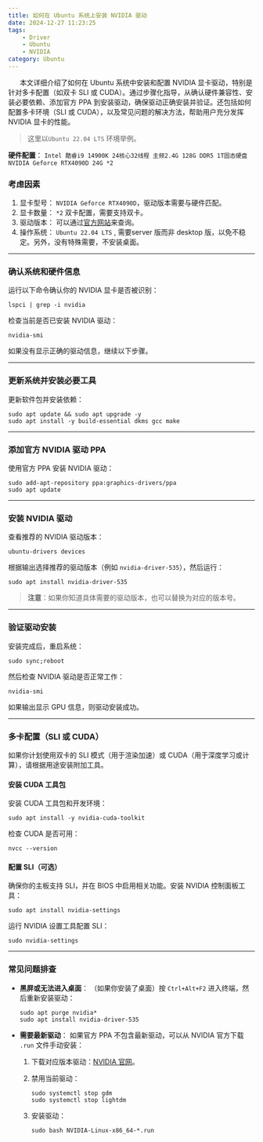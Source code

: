 ```yaml
---
title: 如何在 Ubuntu 系统上安装 NVIDIA 驱动
date: 2024-12-27 11:23:25
tags:
    - Driver
    - Ubuntu
    - NVIDIA
category: Ubuntu
---
```


&nbsp;&nbsp;&nbsp;&nbsp;&nbsp;&nbsp;本文详细介绍了如何在 Ubuntu 系统中安装和配置 NVIDIA 显卡驱动，特别是针对多卡配置（如双卡 SLI 或 CUDA）。通过步骤化指导，从确认硬件兼容性、安装必要依赖、添加官方 PPA 到安装驱动，确保驱动正确安装并验证。还包括如何配置多卡环境（SLI 或 CUDA），以及常见问题的解决方法，帮助用户充分发挥 NVIDIA 显卡的性能。

<!-- more -->

> 这里以`Ubuntu 22.04 LTS` 环境举例。

**硬件配置**： `Intel 酷睿i9 14900K 24核心32线程 主频2.4G 128G DDR5 1T固态硬盘 NVIDIA Geforce RTX4090D 24G *2`


### 考虑因素
1. 显卡型号： `NVIDIA Geforce RTX4090D`，驱动版本需要与硬件匹配。
2. 显卡数量： `*2` 双卡配置，需要支持双卡。
3. 驱动版本： 可以通过[官方网站](https://www.nvidia.com/Download/index.aspx)来查询。
4. 操作系统： `Ubuntu 22.04 LTS` , 需要server 版而非 desktop 版，以免不稳定。另外，没有特殊需要，不安装桌面。


------  

### 确认系统和硬件信息

运行以下命令确认你的 NVIDIA 显卡是否被识别：

```shell
lspci | grep -i nvidia
```

检查当前是否已安装 NVIDIA 驱动：

```shell
nvidia-smi
```

如果没有显示正确的驱动信息，继续以下步骤。

------

### 更新系统并安装必要工具

更新软件包并安装依赖：

```shell
sudo apt update && sudo apt upgrade -y
sudo apt install -y build-essential dkms gcc make
```

------

### 添加官方 NVIDIA 驱动 PPA

使用官方 PPA 安装 NVIDIA 驱动：

```shell
sudo add-apt-repository ppa:graphics-drivers/ppa
sudo apt update
```

------

### 安装 NVIDIA 驱动

查看推荐的 NVIDIA 驱动版本：

```shell
ubuntu-drivers devices
```

根据输出选择推荐的驱动版本（例如 `nvidia-driver-535`），然后运行：

```shell
sudo apt install nvidia-driver-535
```

> **注意**：如果你知道具体需要的驱动版本，也可以替换为对应的版本号。

------

### 验证驱动安装

安装完成后，重启系统：

```shell
sudo sync;reboot
```

然后检查 NVIDIA 驱动是否正常工作：

```shell
nvidia-smi
```

如果输出显示 GPU 信息，则驱动安装成功。

------

### 多卡配置（SLI 或 CUDA）

如果你计划使用双卡的 SLI 模式（用于渲染加速）或 CUDA（用于深度学习或计算），请根据用途安装附加工具。

#### 安装 CUDA 工具包

安装 CUDA 工具包和开发环境：

```shell
sudo apt install -y nvidia-cuda-toolkit
```

检查 CUDA 是否可用：

```shell
nvcc --version
```

#### 配置 SLI（可选）

确保你的主板支持 SLI，并在 BIOS 中启用相关功能。安装 NVIDIA 控制面板工具：

```shell
sudo apt install nvidia-settings
```

运行 NVIDIA 设置工具配置 SLI：

```shell
sudo nvidia-settings
```

------

### 常见问题排查

- **黑屏或无法进入桌面**：
  （如果你安装了桌面）按 `Ctrl+Alt+F2` 进入终端，然后重新安装驱动：

  ```shell
  sudo apt purge nvidia*
  sudo apt install nvidia-driver-535
  ```

- **需要最新驱动**：
  如果官方 PPA 不包含最新驱动，可以从 NVIDIA 官方下载 `.run` 文件手动安装：

  1. 下载对应版本驱动：[NVIDIA 官网](https://www.nvidia.com/Download/index.aspx)。

  2. 禁用当前驱动：

     ```shell
     sudo systemctl stop gdm
     sudo systemctl stop lightdm
     ```

  3. 安装驱动：

     ```shell
     sudo bash NVIDIA-Linux-x86_64-*.run
     ```